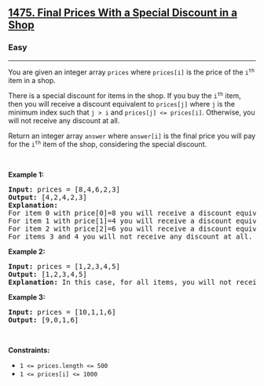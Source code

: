 <h2><a href="https://leetcode.com/problems/final-prices-with-a-special-discount-in-a-shop/?envType=problem-list-v2&envId=stack">1475. Final Prices With a Special Discount in a Shop</a></h2><h3>Easy</h3><hr><p>You are given an integer array <code>prices</code> where <code>prices[i]</code> is the price of the <code>i<sup>th</sup></code> item in a shop.</p>

<p>There is a special discount for items in the shop. If you buy the <code>i<sup>th</sup></code> item, then you will receive a discount equivalent to <code>prices[j]</code> where <code>j</code> is the minimum index such that <code>j &gt; i</code> and <code>prices[j] &lt;= prices[i]</code>. Otherwise, you will not receive any discount at all.</p>

<p>Return an integer array <code>answer</code> where <code>answer[i]</code> is the final price you will pay for the <code>i<sup>th</sup></code> item of the shop, considering the special discount.</p>

<p>&nbsp;</p>
<p><strong class="example">Example 1:</strong></p>

<pre>
<strong>Input:</strong> prices = [8,4,6,2,3]
<strong>Output:</strong> [4,2,4,2,3]
<strong>Explanation:</strong> 
For item 0 with price[0]=8 you will receive a discount equivalent to prices[1]=4, therefore, the final price you will pay is 8 - 4 = 4.
For item 1 with price[1]=4 you will receive a discount equivalent to prices[3]=2, therefore, the final price you will pay is 4 - 2 = 2.
For item 2 with price[2]=6 you will receive a discount equivalent to prices[3]=2, therefore, the final price you will pay is 6 - 2 = 4.
For items 3 and 4 you will not receive any discount at all.
</pre>

<p><strong class="example">Example 2:</strong></p>

<pre>
<strong>Input:</strong> prices = [1,2,3,4,5]
<strong>Output:</strong> [1,2,3,4,5]
<strong>Explanation:</strong> In this case, for all items, you will not receive any discount at all.
</pre>

<p><strong class="example">Example 3:</strong></p>

<pre>
<strong>Input:</strong> prices = [10,1,1,6]
<strong>Output:</strong> [9,0,1,6]
</pre>

<p>&nbsp;</p>
<p><strong>Constraints:</strong></p>

<ul>
	<li><code>1 &lt;= prices.length &lt;= 500</code></li>
	<li><code>1 &lt;= prices[i] &lt;= 1000</code></li>
</ul>
